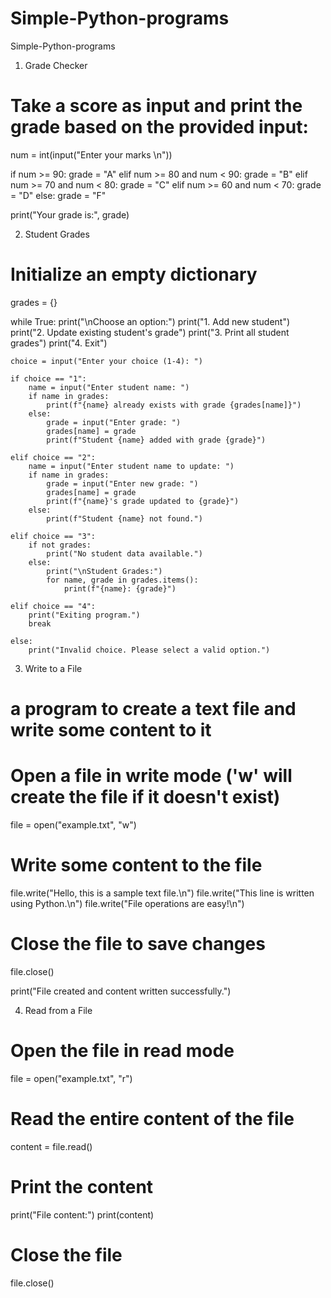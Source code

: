 # Simple-Python-programs
Simple-Python-programs
1. Grade Checker
# Take a score as input and print the grade based on the provided input:
num = int(input("Enter your marks \n"))

if num >= 90:
  grade = "A"
elif num >= 80 and num < 90:
  grade = "B"
elif num >= 70 and num < 80:
  grade = "C"
elif num >= 60 and num < 70:
  grade = "D"
else:
  grade = "F"

print("Your grade is:", grade)


2. Student Grades

# Initialize an empty dictionary
grades = {}

while True:
    print("\nChoose an option:")
    print("1. Add new student")
    print("2. Update existing student's grade")
    print("3. Print all student grades")
    print("4. Exit")

    choice = input("Enter your choice (1-4): ")

    if choice == "1":
        name = input("Enter student name: ")
        if name in grades:
            print(f"{name} already exists with grade {grades[name]}")
        else:
            grade = input("Enter grade: ")
            grades[name] = grade
            print(f"Student {name} added with grade {grade}")

    elif choice == "2":
        name = input("Enter student name to update: ")
        if name in grades:
            grade = input("Enter new grade: ")
            grades[name] = grade
            print(f"{name}'s grade updated to {grade}")
        else:
            print(f"Student {name} not found.")

    elif choice == "3":
        if not grades:
            print("No student data available.")
        else:
            print("\nStudent Grades:")
            for name, grade in grades.items():
                print(f"{name}: {grade}")

    elif choice == "4":
        print("Exiting program.")
        break

    else:
        print("Invalid choice. Please select a valid option.")

3. Write to a File

# a program to create a text file and write some content to it

# Open a file in write mode ('w' will create the file if it doesn't exist)
file = open("example.txt", "w")

# Write some content to the file
file.write("Hello, this is a sample text file.\n")
file.write("This line is written using Python.\n")
file.write("File operations are easy!\n")

# Close the file to save changes
file.close()

print("File created and content written successfully.")

4. Read from a File

# Open the file in read mode
file = open("example.txt", "r")

# Read the entire content of the file
content = file.read()

# Print the content
print("File content:")
print(content)

# Close the file
file.close()
